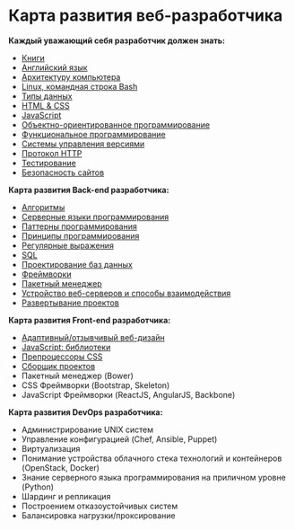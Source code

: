 # Карта развития веб-разработчика

**Каждый уважающий себя разработчик должен знать:**
- [Книги](sections/books.md)
- [Английский язык](sections/english.md)
- [Архитектуру компьютера](sections/architecture.md)
- [Linux, командная строка Bash](sections/linux.md)
- [Типы данных](sections/data_types.md)
- [HTML & CSS](sections/html-css.md)
- [JavaScript](sections/javascript.md)
- [Объектно-ориентированное программирование](sections/oop.md)
- [Функциональное программирование](sections/functional_programming.md)
- [Системы управления версиями](sections/vcs.md)
- [Протокол HTTP](sections/http.md)
- [Тестирование](sections/test.md)
- [Безопасность сайтов](sections/security.md)

**Карта развития Back-end разработчика:**
- [Алгоритмы](sections/algorithms.md)
- [Серверные языки программирования](sections/server-side.md)
- [Паттерны программирования](sections/patterns.md)
- [Принципы программирования](sections/principles.md)
- [Регулярные выражения](sections/regular-expressions.md)
- [SQL](sections/sql.md)
- [Проектирование баз данных](sections/design_database.md)
- [Фреймворки](sections/frameworks.md)
- [Пакетный менеджер](sections/dependency-manager.md)
- [Устройство веб-серверов и способы взаимодействия](sections/webserver.md)
- [Развертывание проектов](sections/deploy.md)

**Карта развития Front-end разработчика:**
- [Адаптивный/отзывчивый веб-дизайн](sections/responsive.md)
- [JavaScript: библиотеки](sections/javascript-library.md)
- [Препроцессоры CSS](sections/preprocessor-css.md)
- [Сборщик проектов](sections/task-runner.md)
- Пакетный менеджер (Bower)
- CSS Фреймворки (Bootstrap, Skeleton)
- JavaScript Фреймворки (ReactJS, AngularJS, Backbone)

**Карта развития DevOps разработчика:**
- Администрирование UNIX систем
- Управление конфигурацией (Chef, Ansible, Puppet)
- Виртуализация
- Понимание устройства облачного стека технологий и контейнеров (OpenStack, Docker)
- Знание серверного языка программирования на приличном уровне (Python)
- Шардинг и репликация
- Построением отказоустойчивых систем
- Балансировка нагрузки/проксирование
